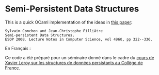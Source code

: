 # Semi-Persistent Data Structures

This is a quick OCaml implementation of the ideas in
[this paper](https://hal.inria.fr/hal-04045849):

    Sylvain Conchon and Jean-Christophe Filliâtre
    Semi-persistent Data Structures.
    ESOP 2008. Lecture Notes in Computer Science, vol 4960, pp 322--336.

En Français :

Ce code a été préparé pour un séminaire donné dans le cadre du
[cours de Xavier Leroy sur les structures de données persistants au Collège de France](https://www.college-de-france.fr/agenda/cours/structures-de-donnees-persistantes).
